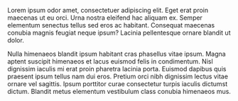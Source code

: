 Lorem ipsum odor amet, consectetuer adipiscing elit. Eget erat proin maecenas ut eu orci. Urna nostra eleifend hac aliquam ex. Semper elementum senectus tellus sed eros ac habitant. Consequat maecenas conubia magnis feugiat neque ipsum? Lacinia pellentesque ornare blandit ut dolor.



Nulla himenaeos blandit ipsum habitant cras phasellus vitae ipsum. Magna aptent suscipit himenaeos et lacus euismod felis in condimentum. Nisl dignissim iaculis mi erat proin pharetra lacinia porta. Euismod dapibus quis praesent ipsum tellus nam dui eros. Pretium orci nibh dignissim lectus vitae ornare vel sagittis. Ipsum porttitor curae consectetur turpis iaculis dictumst dictum. Blandit metus elementum vestibulum class conubia himenaeos mus.
